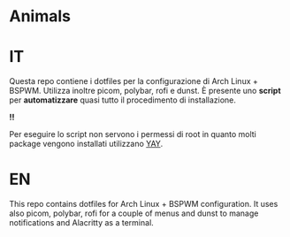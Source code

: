 # Animals

# IT
Questa repo contiene i dotfiles per la configurazione di Arch Linux + BSPWM.
Utilizza inoltre picom, polybar, rofi e dunst.
È presente uno **script** per **automatizzare** quasi tutto il procedimento di installazione.

**!!**

Per eseguire lo script non servono i permessi di root in quanto molti package vengono installati utilizzano
[YAY](https://github.com/Jguer/yay).

# EN
This repo contains dotfiles for Arch Linux + BSPWM configuration.
It uses also picom, polybar, rofi for a couple of menus and dunst to manage notifications
and Alacritty as a terminal.
